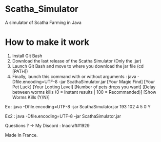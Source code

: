 # Scatha_Simulator
A simulator of Scatha Farming in Java

# How to make it work

1. Install Git Bash
2. Download the last release of the Scatha Simulator (Only the .jar)
3. Launch Git Bash and move to where you download the jar file (cd [PATH])
4. Finally, launch this command with or without arguments : java -Dfile.encoding=UTF-8 -jar ScathaSimulator.jar [Your Magic Find] [Your Pet Luck] [Your Looting Level] [Number of pets drops you want] [Delay between worms kills (0 = Instant results | 100 = Recommanded)] [Show Worms Kills (Y/N)]

Ex : java -Dfile.encoding=UTF-8 -jar ScathaSimulator.jar 193 102 4 5 0 Y

Ex2 : java -Dfile.encoding=UTF-8 -jar ScathaSimulator.jar

Questions ? -> My Discord : Inacraft#1929

Made In France.

